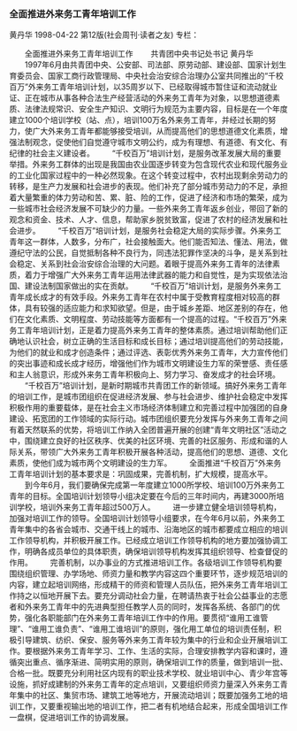 ### 全面推进外来务工青年培训工作
黄丹华
1998-04-22
第12版(社会周刊·读者之友)
专栏：

　　全面推进外来务工青年培训工作
　　共青团中央书记处书记  黄丹华
　　1997年6月由共青团中央、公安部、司法部、原劳动部、建设部、国家计划生育委员会、国家工商行政管理局、中央社会治安综合治理办公室共同推出的“千校百万”外来务工青年培训计划，以35周岁以下、已经取得城市暂住证和流动就业证、正在城市从事各种合法生产经营活动的外来务工青年为对象，以思想道德素质、法律法规常识、安全生产知识、文明行为规范为主要内容，目标是在一个年度建立1000个培训学校（站、点），培训100万名外来务工青年，并经过长期的努力，使广大外来务工青年都能够接受培训，从而提高他们的思想道德文化素质，增强法制观念，促使他们自觉遵守城市文明公约，成为有理想、有道德、有文化、有纪律的社会主义建设者。
　　“千校百万”培训计划，是服务改革发展大局的重要举措。外来务工群体的出现是我国由农业国逐步转变为包含现代农业和现代服务业的工业化国家过程中的一种必然现象。在这个转变过程中，农村出现剩余劳动力的转移，是生产力发展和社会进步的表现。他们补充了部分城市劳动力的不足，承担着大量繁重的体力劳动和苦、累、脏、险的工作，促进了经济和市场的繁荣，成为一些城市社会经济发展不可缺少的力量。一些外来务工青年返乡创业，带回了新的观念和资金、技术、人才、信息，帮助家乡脱贫致富，促进了农村的经济发展和社会进步。
　　“千校百万”培训计划，是服务社会稳定大局的实际步骤。外来务工青年这一群体，人数多，分布广，社会接触面大。他们能否知法、懂法、用法，做遵纪守法的公民，自觉抵制各种不良行为，同违法犯罪作坚决的斗争，是关系到社会稳定、关系到社会治安综合治理的大问题。着眼于提高外来务工青年的法律素质，着力于增强广大外来务工青年运用法律武器的能力和自觉性，是为实现依法治国、建设法制国家做出的实在贡献。
　　“千校百万”培训计划，是服务外来务工青年成长成才的有效手段。外来务工青年在农村中属于受教育程度相对较高的群体，具有较强的适应能力和求知欲望。但是，由于城乡差距、地区差别的存在，他们在文化素质、文明程度、劳动技能等方面都有一个提高的过程。“千校百万”外来务工青年培训计划，正是着力提高外来务工青年的整体素质。通过培训帮助他们正确地认识社会，树立正确的生活目标和成长目标；通过培训提高他们的劳动技能，为他们的就业和成才创造条件；通过评选、表彰优秀外来务工青年，大力宣传他们的突出事迹和成长成才经历，增强他们作为城市文明建设生力军的荣誉感、责任感和主人翁意识，形成外来务工青年积极向上、努力学习、奋发成才的社会环境。
　　“千校百万”培训计划，是新时期城市共青团工作的新领域。搞好外来务工青年的培训工作，是城市团组织在促进经济发展、参与社会进步、维护社会稳定中发挥积极作用的重要载体，是在社会主义市场经济体制建立和完善过程中加强团的自身建设、拓宽团的工作领域的实际行动。城市团组织要充分发挥与外来务工青年之间有着天然联系的优势，将培训工作纳入全团普遍开展的创建“青年文明社区”活动之中，围绕建立良好的社区秩序、优美的社区环境、完善的社区服务、形成和谐的人际关系，带领广大外来务工青年积极开展各种活动，提高他们的思想、道德、文化素质，使他们成为城市两个文明建设的生力军。
　　全面推进“千校百万”外来务工青年培训计划的基本要求是：巩固成果，完善机制，扩大规模，提高水平。
　　到今年6月，我们要确保完成第一年度建立1000所学校、培训100万外来务工青年的目标。全国培训计划领导小组决定要在今后的三年时间内，再建3000所培训学校，培训外来务工青年超过500万人。
　　进一步建立健全培训领导机构，加强对培训工作的领导。全国培训计划领导小组要求，在今年6月以前，外来务工青年集中的各省会城市、交通干线上的城市、沿海地区的城市都要成立相应的培训工作领导机构，并积极开展工作。已经成立培训工作领导机构的地方要加强协调工作，明确各成员单位的具体职责，确保培训领导机构发挥其组织领导、检查督促的作用。
　　完善机制，以办事业的方式推进培训工作。各级培训工作领导机构要围绕组织管理、办学场地、师资力量和教学内容这四个重要环节，逐步规范培训的内容，建立起培训网络，形成精干的师资和管理人员队伍，把外来务工青年培训工作持之以恒地开展下去。要充分调动社会力量，在聘请热衷于社会公益事业的志愿者和外来务工青年中的先进典型担任教学人员的同时，发挥各系统、各部门的优势，强化各职能部门在外来务工青年培训工作中的作用。要贯彻“谁用工谁管理”、“谁用工谁负责”、“谁用工谁培训”的原则，强化用工单位的培训责任制，积极引导建筑、纺织、保安、服务等外来务工青年较为集中的行业和企业开展培训工作。要根据外来务工青年学习、工作、生活的实际，合理安排教学内容和课时，遵循突出重点、循序渐进、简明实用的原则，确保培训工作的质量，做到培训一批、合格一批。既要充分利用社区内现有的职业技术学校、就业培训中心、青少年宫等设施，抓好成建制的外来务工青年的定点培训，又要组织师资力量深入外来务工青年集中的社区、集贸市场、建筑工地等地方，开展流动培训；既要加强务工地的培训工作，又要重视输出地的培训工作，把二者有机地结合起来，形成全国培训工作一盘棋，促进培训工作的协调发展。
